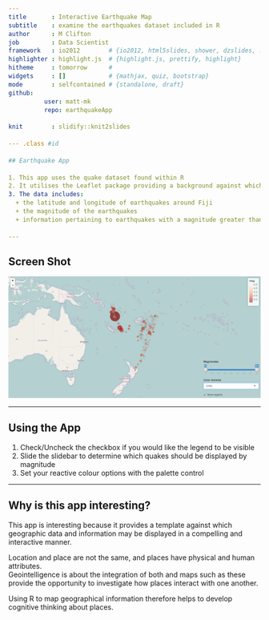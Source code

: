 ```yaml
---
title       : Interactive Earthquake Map
subtitle    : examine the earthquakes dataset included in R
author      : M Clifton
job         : Data Scientist
framework   : io2012        # {io2012, html5slides, shower, dzslides, ...}
highlighter : highlight.js  # {highlight.js, prettify, highlight}
hitheme     : tomorrow      # 
widgets     : []            # {mathjax, quiz, bootstrap}
mode        : selfcontained # {standalone, draft}
github:
          user: matt-mk
          repo: earthquakeApp

knit        : slidify::knit2slides

--- .class #id 

## Earthquake App

1. This app uses the quake dataset found within R
2. It utilises the Leaflet package providing a background against which earthquake data can be mapped.
3. The data includes:
  + the latitude and longitude of earthquakes around Fiji
  + the magnitude of the earthquakes
  + information pertaining to earthquakes with a magnitude greater than 4

--- 
```


## Screen Shot

![](Capture.png) 

--- 

## Using the App

1. Check/Uncheck the checkbox if you would like the legend to be visible
2. Slide the slidebar to determine which quakes should be displayed by magnitude
3. Set your reactive colour options with the palette control

---

## Why is this app interesting?

This app is interesting because it provides a template against which geographic data and information may be displayed in a compelling and interactive manner.

Location and place are not the same, and places have physical and human attributes.  
Geointelligence is about the integration of both and maps such as these provide the opportunity to investigate how places interact with one another.

Using R to map geographical information therefore helps to develop cognitive thinking about places.

